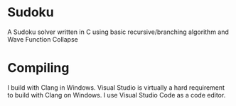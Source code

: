 # Sudoku
A Sudoku solver written in C using basic recursive/branching algorithm and Wave Function Collapse

# Compiling
I build with Clang in Windows. Visual Studio is virtually a hard requirement to build with Clang on Windows.
I use Visual Studio Code as a code editor.
